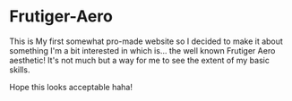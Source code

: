 # Frutiger-Aero

This is My first somewhat pro-made website so I decided to make it about something I'm a bit interested in which is... the well known Frutiger Aero aesthetic!
It's not much but a way for me to see the extent of my basic skills.

Hope this looks acceptable haha!
